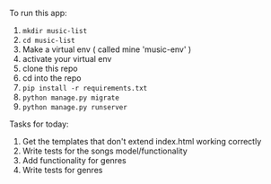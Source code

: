 To run this app:

1. `mkdir music-list`
1. `cd music-list`
1. Make a virtual env ( called mine 'music-env' )
1. activate your virtual env
1. clone this repo
1. cd into the repo
1. `pip install -r requirements.txt`
1. `python manage.py migrate`
1. `python manage.py runserver`


Tasks for today:
1. Get the templates that don't extend index.html working correctly
1. Write tests for the songs model/functionality
1. Add functionality for genres
1. Write tests for genres
